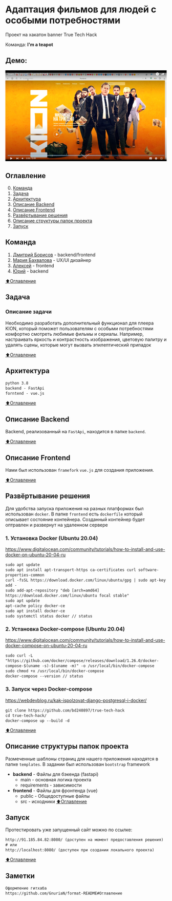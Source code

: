 # Адаптация фильмов для людей с особыми потребностями
Проект на хакатон banner
True Tech Hack

Команда: **I'm a teapot**

## Демо:
[![Watch the video](./materials/prototype_preview.png)](https://youtu.be/pJ4CKSHOHFk;)

## Оглавление
0. [Команда](#Команда)
1. [Задача](#Задача)
2. [Архитектура](#Архитектура)
3. [Описание Backend](#Описание-Backend)
4. [Описание Frontend](#Описание-Frontend)
5. [Развёртывание решения](#Развёртывание-решения)
6. [Описание структуры папок проекта](#Описание-структуры-папок-проекта)
7. [Запуск](#Запуск)

## Команда
1. [Дмитрий Борисов](https://t.me/DmitriiBorisov) - backend/frontend
2. [Мария Бахвалова](https://t.me/maria_bakhvalova) - UX/UI дизайнер
3. [Алексей](https://t.me/lesha271) - frontend
4. [Юрий](https://t.me/uikola) - backend

[:arrow_up:Оглавление](#Оглавление)

## Задача
### Описание задачи
Необходимо разработать дополнительный функционал для плеера KION, который поможет пользователям с особыми потребностями комфортно смотреть любимые фильмы и сериалы. Например, настраивать яркость и контрастность изображения, цветовую палитру и удалять сцены, которые могут вызвать эпилептический припадок

[:arrow_up:Оглавление](#Оглавление)

## Архитектура
    python 3.8
    backend - FastApi
    forntend - vue.js

[:arrow_up:Оглавление](#Оглавление)

## Описание Backend

Backend, реализованный на `FastApi`, находится в папке `backend`.

[:arrow_up:Оглавление](#Оглавление)

## Описание Frontend

Нами был использован `framefork` `vue.js` для создания приложения.

[:arrow_up:Оглавление](#Оглавление)

## Развёртывание решения

Для удобства запуска приложения на разных платформах был использован `docker`. В папке `frontend` есть `dockerfile` который описывает состояние контейнера. Созданный контейнер будет оптравлен и развернут на удаленном сервере

### 1. Установка Docker (Ubuntu 20.04) 
https://www.digitalocean.com/community/tutorials/how-to-install-and-use-docker-on-ubuntu-20-04-ru

    sudo apt update
    sudo apt install apt-transport-https ca-certificates curl software-properties-common
    curl -fsSL https://download.docker.com/linux/ubuntu/gpg | sudo apt-key add -
    sudo add-apt-repository "deb [arch=amd64] https://download.docker.com/linux/ubuntu focal stable"
    sudo apt update
    apt-cache policy docker-ce
    sudo apt install docker-ce
    sudo systemctl status docker // status

### 2. Установка Docker-compose (Ubuntu 20.04)
https://www.digitalocean.com/community/tutorials/how-to-install-and-use-docker-compose-on-ubuntu-20-04-ru

    sudo curl -L "https://github.com/docker/compose/releases/download/1.26.0/docker-compose-$(uname -s)-$(uname -m)" -o /usr/local/bin/docker-compose
    sudo chmod +x /usr/local/bin/docker-compose
    docker-compose --version // status


### 3. Запуск через Docker-compose
https://webdevblog.ru/kak-ispolzovat-django-postgresql-i-docker/

    git clone https://github.com/bd240897/true-tech-hack
    cd true-tech-hack/
    docker-compose up --build -d 
    
[:arrow_up:Оглавление](#Оглавление)

## Описание структуры папок проекта

Размеченные шаблоны страниц для нашего приложения находятся в папке `templates`.
В задании был использован `bootstrap` framework

- **backend** - Файлы для бэкенда (fastapi)
  - main - основная логика проекта
  - requirements - зависимости
- **frontend** - Файлы для фронтенда (vue)
  - public - Общедоступные файлы
  - src - исходники
[:arrow_up:Оглавление](#Оглавление)

## Запуск
Протестировать уже запущенный сайт можно по ссылке:</br>

    http://91.185.84.82:8080/ (доступен на момент предоставления решения)
    # или
    http://localhost:8080/ (доступен при создании локального проекта)

[:arrow_up:Оглавление](#Оглавление)

## Заметки
```
Оформление гитхаба
https://github.com/GnuriaN/format-README#Оглавление
```
